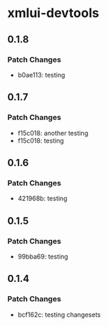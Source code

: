 # xmlui-devtools

## 0.1.8

### Patch Changes

- b0ae113: testing

## 0.1.7

### Patch Changes

- f15c018: another testing
- f15c018: testing

## 0.1.6

### Patch Changes

- 421968b: testing

## 0.1.5

### Patch Changes

- 99bba69: testing

## 0.1.4

### Patch Changes

- bcf162c: testing changesets
